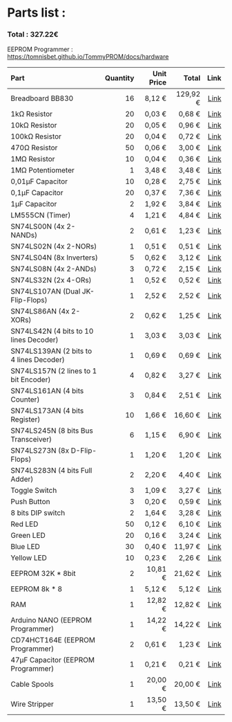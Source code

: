 # Parts list :

### Total : 327.22€

EEPROM Programmer : https://tomnisbet.github.io/TommyPROM/docs/hardware

| Part                                    | Quantity | Unit Price |    Total |                                                                                                                                                                                                                                                                                                                                                                                                                                                                                                                                                                                                                                            Link |
|:----------------------------------------|---------:|-----------:|---------:|------------------------------------------------------------------------------------------------------------------------------------------------------------------------------------------------------------------------------------------------------------------------------------------------------------------------------------------------------------------------------------------------------------------------------------------------------------------------------------------------------------------------------------------------------------------------------------------------------------------------------------------------:|
| Breadboard BB830                        |       16 |     8,12 € | 129,92 € |                                                                                                                                                                                                                                                                                                                                                                                                                                                                                                                                    [Link](https://www.mouser.fr/ProductDetail/BusBoard-Prototype-Systems/BB830?qs=VEfmQw3KOauhPeTwYxNCaA%3D%3D) |
| 1kΩ Resistor                            |       20 |     0,03 € |   0,68 € |                                                                                                                                                                                                                                                                                                                                                                                                                                                                                                                              [Link](https://www.mouser.fr/ProductDetail/YAGEO/CFR-25JR-52-1K?qs=sGAEpiMZZMtlubZbdhIBIG2rwDeDG2Hz0nFs2Ia3WF8%3D) |
| 10kΩ Resistor                           |       20 |     0,05 € |   0,96 € |                                                                                                                                                                                                                                                                                                                                                                                                                                                                                                                         [Link](https://www.mouser.fr/ProductDetail/YAGEO/CFR25SJT-26-10K?qs=sGAEpiMZZMtlubZbdhIBIMMVXX%252BgggzkNaoPvJwEHrI%3D) |
| 100kΩ Resistor                          |       20 |     0,04 € |   0,72 € |                                                                                                                                                                                                                                                                                                                                                                                                                                                                                                                            [Link](https://www.mouser.fr/ProductDetail/YAGEO/CFR-25JT-52-100K?qs=sGAEpiMZZMtlubZbdhIBIGhJWRsHPi3Sk4OTVw1zMIc%3D) |
| 470Ω Resistor                           |       50 |     0,06 € |   3,00 € |                                                                                                                                                                                                                                                                                                                                                                                                                                                                                                                        [Link](https://www.mouser.fr/ProductDetail/YAGEO/CFR-25JB-52-470R?qs=sGAEpiMZZMtlubZbdhIBINt%2Ft6Hry3%2FBRNeQGvITYbY%3D) |
| 1MΩ Resistor                            |       10 |     0,04 € |   0,36 € |                                                                                                                                                                                                                                                                                                                                                                                                                                                                                                                            [Link](https://www.mouser.fr/ProductDetail/YAGEO/CFR-25JT-52-1M?qs=sGAEpiMZZMtlubZbdhIBIFoOGUvNp40aH4%2FXjzEg6fE%3D) |
| 1MΩ Potentiometer                       |        1 |     3,48 € |   3,48 € |                                                                                                                                                                                                                                                                                                                                                                                                                                                                                                                                             [Link](https://www.mouser.fr/ProductDetail/Bourns/3310C-001-105L?qs=eLugBjTgzvPv9Y%2FgcMMx5A%3D%3D) |
| 0,01µF Capacitor                        |       10 |     0,28 € |   2,75 € |                                                                                                                                                                                                                                                                                                                                                                                                                                                                                                         [Link](https://www.mouser.fr/ProductDetail/Murata-Electronics/RDER71H103K0K1H03B?qs=sGAEpiMZZMsh%252B1woXyUXjxDBwwEQMMyX8THmGZDylx4%3D) |
| 0,1µF Capacitor                         |       20 |     0,37 € |   7,36 € |                                                                                                                                                                                                                                                                                                                                                                                                                                                                                                   [Link](https://www.mouser.fr/ProductDetail/Vishay-BC-Components/K104K15X7RF53H5G?qs=sGAEpiMZZMsh%252B1woXyUXj30ZYomYlxpXf%2Fk4SX%252BaKhs%3D) |
| 1µF Capacitor                           |        2 |     1,92 € |   3,84 € |                                                                                                                                                                                                                                                                                                                                                                                                                                                                                                         [Link](https://www.mouser.fr/ProductDetail/Vishay-BC-Components/K105K20X7RF53H5G?qs=sGAEpiMZZMsh%252B1woXyUXj30ZYomYlxpX2NqlpTPuHDk%3D) |
| LM555CN (Timer)                         |        4 |     1,21 € |   4,84 € |                                                                                                                                                                                                                                                                                                                                                                                                                                                                                                                                    [Link](https://www.mouser.lu/ProductDetail/Texas-Instruments/LM555CN-NOPB?qs=QbsRYf82W3GjZpQL%2FakZOg%3D%3D) |
| SN74LS00N (4x 2-NANDs)                  |        2 |     0,61 € |   1,23 € |                                                                                                                                                                                                                                                                                                                                                                                                                                                                                                                                     [Link](https://www.mouser.lu/ProductDetail/Texas-Instruments/SN74LS00N?qs=spW5eSrOWB6G5wECF%252BEZFA%3D%3D) |
| SN74LS02N (4x 2-NORs)                   |        1 |     0,51 € |   0,51 € |                                                                                                                                                                                                                                                                                                                                                                                                                                                                                                                                     [Link](https://www.mouser.lu/ProductDetail/Texas-Instruments/SN74LS02N?qs=spW5eSrOWB4KM%252BpAgRke5g%3D%3D) |
| SN74LS04N (8x Inverters)                |        5 |     0,62 € |   3,12 € |                                                                                                                                                                                                                                                                                                                                                                                                                                                                                                                                         [Link](https://www.mouser.lu/ProductDetail/Texas-Instruments/SN74LS04N?qs=spW5eSrOWB4DgGWIHPxzvg%3D%3D) |
| SN74LS08N (4x 2-ANDs)                   |        3 |     0,72 € |   2,15 € |                                                                                                                                                                                                                                                                                                                                                                                                                                                                                                                                         [Link](https://www.mouser.lu/ProductDetail/Texas-Instruments/SN74LS08N?qs=spW5eSrOWB4y5MjcKVGhlA%3D%3D) |
| SN74LS32N (2x 4-ORs)                    |        1 |     0,52 € |   0,52 € |                                                                                                                                                                                                                                                                                                                                                                                                                                                                                                                                         [Link](https://www.mouser.lu/ProductDetail/Texas-Instruments/SN74LS32N?qs=q2XTDbzbm6DA9Mnew5GiLA%3D%3D) |
| SN74LS107AN (Dual JK-Flip-Flops)        |        1 |     2,52 € |   2,52 € |                                                                                                                                                                                                                                                                                                                                                                                                                                                                                                                                     [Link](https://www.mouser.lu/ProductDetail/Texas-Instruments/SN74LS107AN?qs=HE9hdJajmepydgZvtE%2FvQg%3D%3D) |
| SN74LS86AN  (4x 2-XORs)                 |        2 |     0,62 € |   1,25 € |                                                                                                                                                                                                                                                                                                                                                                                                                                                                                                                                      [Link](https://www.mouser.lu/ProductDetail/Texas-Instruments/SN74LS86AN?qs=mTHRaKC2c7P%2FJtp1i2FCFw%3D%3D) |
| SN74LS42N (4 bits to 10 lines Decoder)  |        1 |     3,03 € |   3,03 € |                                                                                                                                                                                                                                                                                                                                                                                                                                                                                                                                         [Link](https://www.mouser.lu/ProductDetail/Texas-Instruments/SN74LS42N?qs=OorDGPQ79EpmRjK3jwIo9A%3D%3D) |
| SN74LS139AN (2 bits to 4 lines Decoder) |        1 |     0,69 € |   0,69 € |                                                                                                                                                                                                                                                                                                                                                                                                                                                                                                                                     [Link](https://www.mouser.lu/ProductDetail/Texas-Instruments/SN74LS139AN?qs=3pnr37ZAbK%2FhW2T3DHZDAw%3D%3D) |
| SN74LS157N (2 lines to 1 bit Encoder)   |        4 |     0,82 € |   3,27 € |                                                                                                                                                                                                                                                                                                                                                                                                                                                                                                                                        [Link](https://www.mouser.lu/ProductDetail/Texas-Instruments/SN74LS157N?qs=LzFo6vGRJ4stINDkpW5nIA%3D%3D) |
| SN74LS161AN (4 bits Counter)            |        3 |     0,84 € |   2,51 € |                                                                                                                                                                                                                                                                                                                                                                                                                                                                                                                                     [Link](https://www.mouser.lu/ProductDetail/Texas-Instruments/SN74LS161AN?qs=pt%2FIv5r0EPdAOdsihx36Qg%3D%3D) |
| SN74LS173AN (4 bits Register)           |       10 |     1,66 € |  16,60 € |                                                                                                                                                                                                                                                                                                                                                                                                                                                                                                                                       [Link](https://www.mouser.lu/ProductDetail/Texas-Instruments/SN74LS173AN?qs=nMmhAzRCgdAkY4Cck6ihbQ%3D%3D) |
| SN74LS245N (8 bits Bus Transceiver)     |        6 |     1,15 € |   6,90 € |                                                                                                                                                                                                                                                                                                                                                                                                                                                                                                                                      [Link](https://www.mouser.lu/ProductDetail/Texas-Instruments/SN74LS245N?qs=tJ5HNKWh3OU3CUIGSPX6%2Fg%3D%3D) |
| SN74LS273N (8x D-Flip-Flops)            |        1 |     1,20 € |   1,20 € |                                                                                                                                                                                                                                                                                                                                                                                                                                                                                                                                        [Link](https://www.mouser.lu/ProductDetail/Texas-Instruments/SN74LS273N?qs=DcvZ7Fltd5yuwihPzPUL0Q%3D%3D) |
| SN74LS283N (4 bits Full Adder)          |        2 |     2,20 € |   4,40 € |                                                                                                                                                                                                                                                                                                                                                                                                                                                                                                                                        [Link](https://www.mouser.lu/ProductDetail/Texas-Instruments/SN74LS283N?qs=RnzODY3cU8uVeiPelRVWjw%3D%3D) |
| Toggle Switch                           |        3 |     1,09 € |   3,27 € |                                                                                                                                                                                                                                                                                                                                                                                                                                                                                                                           [Link](https://www.mouser.lu/ProductDetail/TE-Connectivity-Alcoswitch/MHS12204?qs=x%2FgbKjZ2T%2FPUluB%2FWhqq0Q%3D%3D) |
| Push Button                             |        3 |     0,20 € |   0,59 € |                                                                                                                                                                                                                                                                                                                                                                                                                                                                                                                                             [Link](https://www.mouser.lu/ProductDetail/E-Switch/TL1105PF160Q?qs=iWbXB9lueyCtFh0h%2FBaqIg%3D%3D) |
| 8 bits DIP switch                       |        2 |     1,64 € |   3,28 € |                                                                                                                                                                                                                                                                                                                                                                                                                                                                                                                                                   [Link](https://www.mouser.lu/ProductDetail/E-Switch/KAS1108E?qs=f57gQzlyLiprZHQecsfCqA%3D%3D) |
| Red LED                                 |       50 |     0,12 € |   6,10 € |                                                                                                                                                                                                                                                                                                                                                                                                                                                                                                                                              [Link](https://www.mouser.lu/ProductDetail/Lumex/SSL-LX5093IT?qs=z5hCOXTvo57cxO7p%252BvLJIw%3D%3D) |
| Green LED                               |       20 |     0,16 € |   3,24 € |                                                                                                                                                                                                                                                                                                                                                                                                                                                                                                                                                 [Link](https://www.mouser.lu/ProductDetail/Kingbright/WP7113GT?qs=pz0eHrWKk7l3r4lHAQVJ9A%3D%3D) |
| Blue LED                                |       30 |     0,40 € |  11,97 € |                                                                                                                                                                                                                                                                                                                                                                                                                                                                                                                                              [Link](https://www.mouser.lu/ProductDetail/Kingbright/WP7083QBD-G?qs=vEWui5pQpatbKK552qzGvw%3D%3D) |
| Yellow LED                              |       10 |     0,23 € |   2,26 € |                                                                                                                                                                                                                                                                                                                                                                                                                                                                                                                                                 [Link](https://www.mouser.lu/ProductDetail/Kingbright/WP7113YT?qs=YPg7lQ8MWSfGn6TgDjFnaQ%3D%3D) |
| EEPROM 32K * 8bit                       |        2 |    10,81 € |  21,62 € |                                                                                                                                                                                                                                                                                                                                                                                                                                                                                                                              [Link](https://www.mouser.fr/ProductDetail/Microchip-Technology/AT28C256-15PU?qs=MAR%2F2X5XOp7eAU2%2FlNw9oA%3D%3D) |
| EEPROM 8k * 8                           |        1 |     5,12 € |   5,12 € |                                                                                                                                                                                                                                                                                                                                                                                                                                                                                                                                  [Link](https://www.mouser.fr/ProductDetail/Microchip-Technology/AT28C64B-15PU?qs=2VKgqYuc3OvipbcAuBcLow%3D%3D) |
| RAM                                     |        1 |    12,82 € |  12,82 € |                                                                                                                                                                                                                                                                                                                                                                                           [Link](https://www.mouser.fr/ProductDetail/Renesas-Electronics/7130LA35PDG?qs=JcGQCygHkIbDTyiFe0PjnA%3D%3D&countrycode=US&currencycode=USD&_gl=1*3if4y7*_ga*MTAzNTM5OTYxNi4xNzE2ODM0NzE1*_ga_15W4STQT4T*MTcxNjgzNDcxNS4xLjEuMTcxNjgzNDk4MS4yMi4wLjA.) |
| Arduino NANO (EEPROM Programmer)        |        1 |    14,22 € |  14,22 € |                                                                                                                                                                                                                                                                                                                                                                                                                                                                                                                                                    [Link](https://www.mouser.fr/ProductDetail/Arduino/ABX00033?qs=PzGy0jfpSMueXyfBfl2XSA%3D%3D) |
| CD74HCT164E (EEPROM Programmer)         |        2 |     0,61 € |   1,23 € |                                                                                                                                                                                                                                                                                                                                                                                                                                                                                                                                     [Link](https://www.mouser.fr/ProductDetail/Texas-Instruments/CD74HCT164E?qs=6gY4t2uohMwAmwONDb%2FR0A%3D%3D) |
| 47µF Capacitor (EEPROM Programmer)      |        1 |     0,21 € |   0,21 € |                                                                                                                                                                                                                                                                                                                                                                                                                                                                                                               [Link](https://www.mouser.fr/ProductDetail/KYOCERA-AVX/RES0611470M050B?qs=sGAEpiMZZMsh%252B1woXyUXj6XYNPSqQ%252BoesXIY65rkPAg%3D) |
| Cable Spools                            |        1 |    20,00 € |  20,00 € |  [Link](https://www.amazon.fr/TUOFENG-bobines-diff%C3%A9rente-raccordement-cavalier/dp/B07V5FVSYL/ref=sr_1_7?__mk_fr_FR=%C3%85M%C3%85%C5%BD%C3%95%C3%91&crid=9NNI6L2Z5VWN&dib=eyJ2IjoiMSJ9.0GJ_2NC1-dbZisNCG0uWgWQKAmWUSuqs-o5ebrTjIZn8ubiU1QwkU9Gh142Fih853z31KGwVFOeWUVoJ-TbGsVzlHju7fXvkdh1JhvuEFUeb_L1T67HrB1iN-VO8_vllr5p35XVy4X2uOKCcWPBG3Zw1nx7cjU_X81v4o8dIwh3YBBq3GOItheXsizC0jtPc10Ji0awo5gZntCq0gPYdBt4ZS-2lh8ybcwGbcFMlggRDWKGcEvTBJjh3TIWkSv9nvJAh-Gai24Zut_mA1TdFyu3uKeqxj4Bwk1IPflw2hgU.IdLQs_p546lxgqjSsf53YLidxIWKaVXIvkeSPAjAAZU&dib_tag=se&keywords=22+awg+cable&qid=1716839166&s=hi&sprefix=22+awg+cable%2Cdiy%2C82&sr=1-7) |
| Wire Stripper                           |        1 |    13,50 € |  13,50 € |                                                  [Link](https://www.amazon.fr/Wirefy-STRP-01-Pince-d%C3%A9nuder-solides/dp/B083LKTZXT/ref=sr_1_18?crid=1HI52SK2G21D5&dib=eyJ2IjoiMSJ9.JQM4iVbF8klw3amOtYc065FbKYv-NfAGcZZs5gl2OoVhTjm6n7Bjygt92mg5nFKy67TeDMlDHA7_CHVoK_IT4qXFojWFLOhDBqFSZM2EDJtZ-jNZBDPui9KriCoaPI1Ip-JXeedRkqllN_Ua4gdOhvGdDFiRlVKo3FDhEWCnTzqaHIiHJxo-SU_hS8YggUuYPuT5h975PPG1vDuQ17uCqMkZhbE8t4ViHT9TyVTLbpvxCce3a7M7YmZ4BJ4Z6o3NGkGyboLwXSYmwIebavVA57y9n47IqYgkE6pGtTDjwRQ.bzsK61mpMEPxOlcViwo8hCNQu6q32Mpx42B3Higbv-Y&dib_tag=se&keywords=pince+a+denuder&qid=1716839292&s=hi&sprefix=pince+a+denud%2Cdiy%2C85&sr=1-18) |